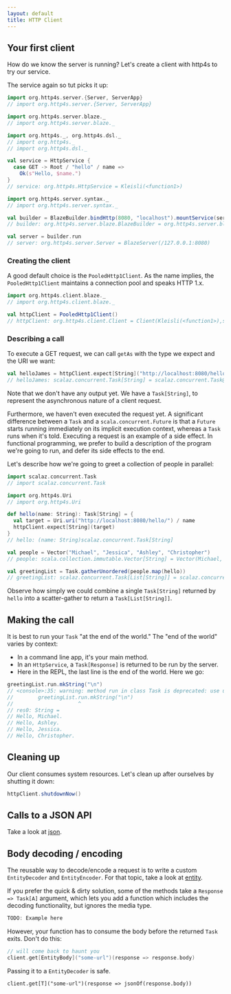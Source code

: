 ```yaml
---
layout: default
title: HTTP Client
---
```


## Your first client

How do we know the server is running?  Let's create a client with
http4s to try our service.

The service again so tut picks it up:

```scala
import org.http4s.server.{Server, ServerApp}
// import org.http4s.server.{Server, ServerApp}

import org.http4s.server.blaze._
// import org.http4s.server.blaze._

import org.http4s._, org.http4s.dsl._
// import org.http4s._
// import org.http4s.dsl._

val service = HttpService {
  case GET -> Root / "hello" / name =>
    Ok(s"Hello, $name.")
}
// service: org.http4s.HttpService = Kleisli(<function1>)

import org.http4s.server.syntax._
// import org.http4s.server.syntax._

val builder = BlazeBuilder.bindHttp(8080, "localhost").mountService(service, "/")
// builder: org.http4s.server.blaze.BlazeBuilder = org.http4s.server.blaze.BlazeBuilder@7281e03e

val server = builder.run
// server: org.http4s.server.Server = BlazeServer(/127.0.0.1:8080)
```


### Creating the client

A good default choice is the `PooledHttp1Client`.  As the name
implies, the `PooledHttp1Client` maintains a connection pool and
speaks HTTP 1.x.

```scala
import org.http4s.client.blaze._
// import org.http4s.client.blaze._

val httpClient = PooledHttp1Client()
// httpClient: org.http4s.client.Client = Client(Kleisli(<function1>),scalaz.concurrent.Task@363f617c)
```

### Describing a call

To execute a GET request, we can call `getAs` with the type we expect
and the URI we want:

```scala
val helloJames = httpClient.expect[String]("http://localhost:8080/hello/James")
// helloJames: scalaz.concurrent.Task[String] = scalaz.concurrent.Task@15a36d27
```

Note that we don't have any output yet.  We have a `Task[String]`, to
represent the asynchronous nature of a client request.

Furthermore, we haven't even executed the request yet.  A significant
difference between a `Task` and a `scala.concurrent.Future` is that a
`Future` starts running immediately on its implicit execution context,
whereas a `Task` runs when it's told.  Executing a request is an
example of a side effect.  In functional programming, we prefer to
build a description of the program we're going to run, and defer its
side effects to the end.

Let's describe how we're going to greet a collection of people in
parallel:

```scala
import scalaz.concurrent.Task
// import scalaz.concurrent.Task

import org.http4s.Uri
// import org.http4s.Uri

def hello(name: String): Task[String] = {
  val target = Uri.uri("http://localhost:8080/hello/") / name
  httpClient.expect[String](target)
}
// hello: (name: String)scalaz.concurrent.Task[String]

val people = Vector("Michael", "Jessica", "Ashley", "Christopher")
// people: scala.collection.immutable.Vector[String] = Vector(Michael, Jessica, Ashley, Christopher)

val greetingList = Task.gatherUnordered(people.map(hello))
// greetingList: scalaz.concurrent.Task[List[String]] = scalaz.concurrent.Task@4fe062c
```

Observe how simply we could combine a single `Task[String]` returned
by `hello` into a scatter-gather to return a `Task[List[String]]`.

## Making the call

It is best to run your `Task` "at the end of the world."  The "end of
the world" varies by context:

* In a command line app, it's your main method.
* In an `HttpService`, a `Task[Response]` is returned to be run by the
  server.
* Here in the REPL, the last line is the end of the world.  Here we go:

```scala
greetingList.run.mkString("\n")
// <console>:35: warning: method run in class Task is deprecated: use unsafePerformSync
//        greetingList.run.mkString("\n")
//                     ^
// res0: String =
// Hello, Michael.
// Hello, Ashley.
// Hello, Jessica.
// Hello, Christopher.
```

## Cleaning up

Our client consumes system resources. Let's clean up after ourselves by shutting
it down:

```scala
httpClient.shutdownNow()
```




## Calls to a JSON API

Take a look at [json].

## Body decoding / encoding

The reusable way to decode/encode a request is to write a custom `EntityDecoder`
and `EntityEncoder`. For that topic, take a look at [entity].

If you prefer the quick & dirty solution, some of the methods take a `Response
=> Task[A]` argument, which lets you add a function which includes the decoding
functionality, but ignores the media type.

```scala
TODO: Example here
```

However, your function has to consume the body before the returned `Task` exits.
Don't do this:

```scala
// will come back to haunt you
client.get[EntityBody]("some-url")(response => response.body)
```

Passing it to a `EntityDecoder` is safe.

```
client.get[T]("some-url")(response => jsonOf(response.body))
```

[entity]: entity.md
[service]: service.html
[json]: json.html
